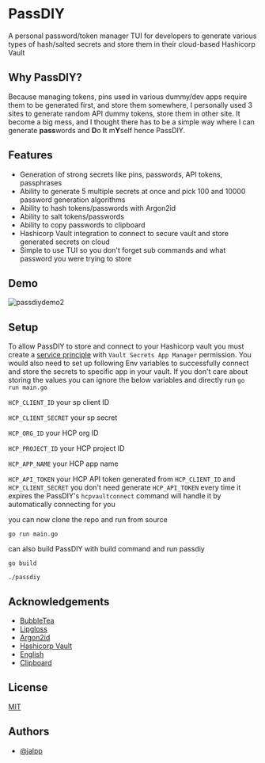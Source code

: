 
# PassDIY

A personal password/token manager TUI for developers to generate various types of hash/salted secrets and store them in their cloud-based Hashicorp Vault

## Why PassDIY?

Because managing tokens, pins used in various dummy/dev apps require them to be generated first, and store them somewhere, I personally used 3 sites to generate random API dummy tokens, store them in other site. It become a big mess, and I thought there has to be a simple way where I can generate **pass**words and **D**o **I**t m**Y**self hence PassDIY.

## Features

- Generation of strong secrets like pins, passwords, API tokens, passphrases 
- Ability to generate 5 multiple secrets at once and pick 100 and 10000 password generation algorithms
- Ability to hash tokens/passwords with Argon2id 
- Ability to salt tokens/passwords
- Ability to copy passwords to clipboard 
- Hashicorp Vault integration to connect to secure vault and store generated secrets on cloud
- Simple to use TUI so you don't forget sub commands and what password you were trying to store

## Demo

![passdiydemo2](https://github.com/user-attachments/assets/ba8817cd-7a56-4ae9-8807-b7b467ec5990)


## Setup

To allow PassDIY to store and connect to your Hashicorp vault you must create a [service principle](https://developer.hashicorp.com/hcp/docs/hcp/iam/service-principal) with ```Vault Secrets App Manager``` permission. You would also need to set up following Env variables to successfully connect and store the secrets to specific app in your vault. If you don't care about storing the values you can ignore the below variables and directly run 
`go run main.go`

`HCP_CLIENT_ID` your sp client ID

`HCP_CLIENT_SECRET` your sp secret

`HCP_ORG_ID` your HCP org ID

`HCP_PROJECT_ID` your HCP project ID

`HCP_APP_NAME` your HCP app name

`HCP_API_TOKEN` your HCP API token generated from `HCP_CLIENT_ID` and `HCP_CLIENT_SECRET` you don't need generate `HCP_API_TOKEN` every time it expires the PassDIY's `hcpvaultconnect` command will handle it by automatically connecting for you

you can now clone the repo and run from source

`go run main.go`

can also build PassDIY with build command and run passdiy

`go build`

`./passdiy`



## Acknowledgements

 - [BubbleTea](https://github.com/charmbracelet/bubbletea)
 - [Lipgloss](github.com/charmbracelet/lipgloss)
 - [Argon2id](https://github.com/alexedwards/argon2id)
 - [Hashicorp Vault](https://developer.hashicorp.com/hcp/api-docs/vault-secrets#overview)
 - [English](github.com/gregoryv/english)
 - [Clipboard](https://github.com/atotto/clipboard)

## License

[MIT](https://choosealicense.com/licenses/mit/)

## Authors

- [@jalpp](https://www.github.com/jalpp)

